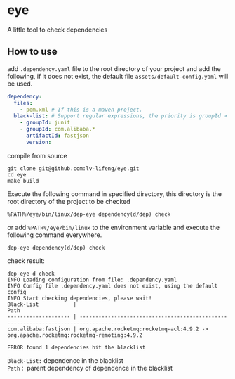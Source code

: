 # eye
A little tool to check dependencies

## How to use

add `.dependency.yaml` file to the root directory of your project and add the following, if it does not exist, the default file `assets/default-config.yaml` will be used.
```yaml
dependency:
  files:
    - pom.xml # If this is a maven project.
  black-list: # Support regular expressions, the priority is groupId > artifactId > version
    - groupId: junit
    - groupId: com.alibaba.*
      artifactId: fastjson
      version:
```

compile from source
```shell
git clone git@github.com:lv-lifeng/eye.git
cd eye
make build 
```

Execute the following command in specified directory, this directory is the root directory of the project to be checked
```shell
%PATH%/eye/bin/linux/dep-eye dependency(d/dep) check
```
or add `%PATH%/eye/bin/linux` to the environment variable and execute the following command everywhere.
```shell
dep-eye dependency(d/dep) check
```

check result:
```shell
dep-eye d check
INFO Loading configuration from file: .dependency.yaml 
INFO Config file .dependency.yaml does not exist, using the default config 
INFO Start checking dependencies, please wait!    
Black-List           |                                                                                  Path
-------------------- | -------------------------------------------------------------------------------------
com.alibaba:fastjson | org.apache.rocketmq:rocketmq-acl:4.9.2 -> org.apache.rocketmq:rocketmq-remoting:4.9.2

ERROR found 1 dependencies hit the blacklist 
```
`Black-List:` dependence in the blacklist  
`Path：` parent dependency of dependence in the blacklist

